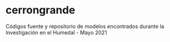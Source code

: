 # cerrongrande
Códigos fuente y repositorio de modelos encontrados durante la Investigación  en el Humedal - Mayo 2021
